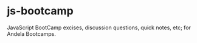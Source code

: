 # js-bootcamp
JavaScript BootCamp excises, discussion questions, quick notes, etc; for Andela Bootcamps.
